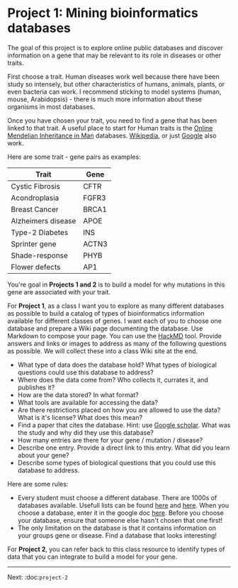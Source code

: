 Project 1: Mining bioinformatics databases
===============================

The goal of this project is to explore online public databases and discover information on a gene that may be relevant to its role in diseases or other traits.

First choose a trait. Human diseases work well because there have been study so intensely, but other characteristics of humans, animals, plants, or even bacteria can work. I recommend sticking to model systems (human, mouse, Arabidopsis) - there is much more information about these organisms in most databases.

Once you have chosen your trait, you need to find a gene that has been linked to that trait.
A useful place to start for Human traits is the [Online Mendelian Inheritance in Man](www.omim.org) databases. [Wikipedia](https://www.wikipedia.org/), or just [Google](www.google.com) also work. 

Here are some trait - gene pairs as examples:

| Trait              | Gene  |
|--------------------|-------|
| Cystic Fibrosis    | CFTR  |
| Acondroplasia      | FGFR3 |
| Breast Cancer      | BRCA1 |
| Alzheimers disease | APOE  |
| Type-2 Diabetes    | INS   |
| Sprinter gene      | ACTN3 |
| Shade-response     | PHYB  |
| Flower defects     | AP1   |

You're goal in **Projects 1 and 2** is to build a model for why mutations in this gene are associated with your trait. 

For **Project 1**, as a class I want you to explore as many different databases as possible to build a catalog of types of bioinformatics information available for different classes of genes. I want each of you to choose one database and prepare a Wiki page documenting the database. Use Markdown to compose your page. You can use the [HackMD](https://hackmd.io/) tool. Provide answers and links or images to address as many of the following questions as possible. We will collect these into a class Wiki site at the end.


- What type of data does the database hold? What types of biological questions could use this database to address? 
- Where does the data come from? Who collects it, currates it, and publishes it?
- How are the data stored? In what format?
- What tools are available for accessing the data?
- Are there restrictions placed on how you are allowed to use the data? What is it's license? What does this mean?
- Find a paper that cites the database. Hint: use [Google scholar](https://scholar.google.com/). What was the study and why did they use this database?
- How many entries are there for your gene / mutation / disease?
- Describe one entry. Provide a direct link to this entry. What did you learn about your gene?
- Describe some types of biological questions that you could use this database to address.

Here are some rules: 

- Every student must choose a different database. There are 1000s of databases available. Usefull lists
can be found [here](https://academic.oup.com/nar/article/45/D1/D1/2770636/The-24th-annual-Nucleic-Acids-Research-database) and [here](https://en.wikipedia.org/wiki/List_of_biological_databases#DNA_Databases). When you choose a database, enter it in the google doc [here](https://docs.google.com/spreadsheets/d/1gpUUcnm7zhglA4vG8o2KivsalVzhVJmwRXBPyTFdBoE/edit?usp=sharing). 
Before you choose your database, ensure that someone else hasn't chosen that one first!
- The only limitation on the database is that it contains information on your groups gene or disease. Find a database
that looks interesting!

For **Project 2**, you can refer back to this class resource to identify types of data that you can integrate to build a model for your gene.

----

Next: :doc:`project-2`
